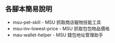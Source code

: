 ## 各腳本簡易說明
- msu-pet-skill - MSU 抓取商店寵物技能工具
- msu-inv-lowest-price - MSU 抓取包包物品價格
- mau-wallet-helper - MSU 錢包地址管理助手
